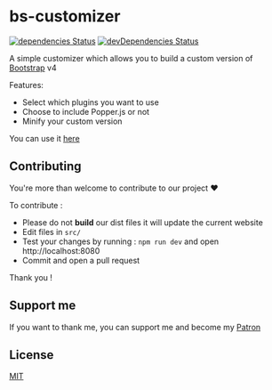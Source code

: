 # bs-customizer

[![dependencies Status](https://img.shields.io/david/Johann-S/bs-customizer.svg)](https://david-dm.org/Johann-S/bs-customizer)
[![devDependencies Status](https://img.shields.io/david/dev/Johann-S/bs-customizer.svg)](https://david-dm.org/Johann-S/bs-customizer?type=dev)

A simple customizer which allows you to build a custom version of [Bootstrap](https://getbootstrap.com/) v4

Features:

- Select which plugins you want to use
- Choose to include Popper.js or not
- Minify your custom version

You can use it [here](https://johann-s.github.io/bs-customizer/)

## Contributing

You're more than welcome to contribute to our project :heart:

To contribute :
 - Please do not **build** our dist files it will update the current website
 - Edit files in `src/`
 - Test your changes by running : `npm run dev` and open http://localhost:8080
 - Commit and open a pull request

 Thank you !

## Support me

If you want to thank me, you can support me and become my [Patron](https://www.patreon.com/jservoire)

## License

[MIT](https://github.com/Johann-S/bs-customizer/blob/master/LICENSE)

